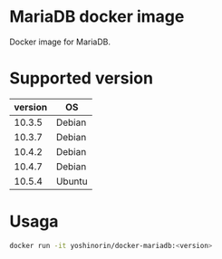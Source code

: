 # MariaDB docker image

Docker image for MariaDB.

# Supported version

|version|OS|
|---|---|
|10.3.5|Debian|
|10.3.7|Debian|
|10.4.2|Debian|
|10.4.7|Debian|
|10.5.4|Ubuntu|

# Usaga

```sh
docker run -it yoshinorin/docker-mariadb:<version>
```